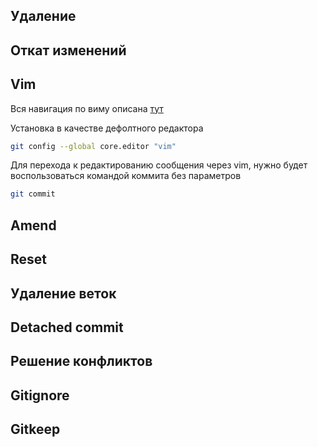 
## Удаление









## Откат изменений









## Vim

Вся навигация по виму описана [тут](../../NVim.md)

Установка в качестве дефолтного редактора

```bash
git config --global core.editor "vim"
```

Для перехода к редактированию сообщения через vim, нужно будет воспользоваться командой коммита без параметров

```bash
git commit
```

## Amend












## Reset












## Удаление веток












## Detached commit












## Решение конфликтов












## Gitignore












## Gitkeep


















